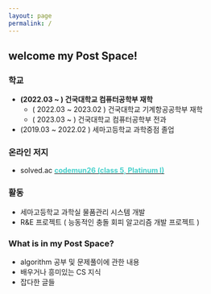 ```yaml
---
layout: page
permalink: /
---
```

## welcome my Post Space!


### 학교
- **(2022.03 ~ ) 건국대학교 컴퓨터공학부 재학**
    - ( 2022.03 ~ 2023.02 ) 건국대학교 기계항공공학부 재학
    - ( 2023.03 ~ ) 건국대학교 컴퓨터공학부 전과
- (2019.03 ~ 2022.02 ) 세마고등학교 과학중점 졸업

### 온라인 저지
- solved.ac [**<span style="color:mediumturquoise">codemun26 (class 5, Platinum I)</span>**](https://solved.ac/profile/codemun26)

### 활동 
- 세마고등학교 과학실 물품관리 시스템 개발
- R&E 프로젝트 ( 능동적인 충돌 회피 알고리즘 개발 프로젝트 )

### What is in my Post Space?
- algorithm 공부 및 문제풀이에 관한 내용
- 배우거나 흥미있는 CS 지식
- 잡다한 글들
